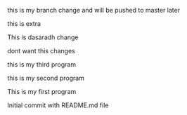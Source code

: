 
this is my branch change and will be pushed to master later

this is extra

This is dasaradh change

dont want this changes

this is my third program

this is my second program

This is my first program

Initial commit with README.md file

